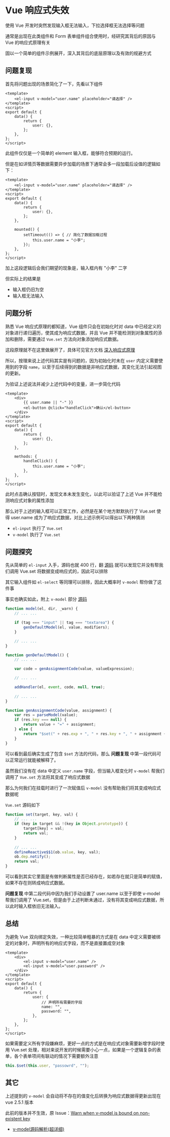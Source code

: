 # Vue 响应式失效
使用 Vue 开发时突然发现输入框无法输入，下拉选择框无法选择等问题

通常是出现在此类组件和 Form 表单组件组合使用时，经研究其背后的原因与 Vue 的响应式原理有关

固以一个简单的组件示例展开，深入其背后的底层原理以及有效的规避方式

## 问题复现
首先将问题出现的场景简化了一下，先看以下组件

```vue
<template>
    <el-input v-model="user.name" placeholder="请选择" />
</template>
<script>
export default {
    data() {
        return {
            user: {},
        };
    },
};
</script>

```

此组件仅仅是一个简单的 element 输入框，能够符合预期的运行。

但是在如详情页等数据需要异步加载的场景下通常会多一段加载后设值的逻辑如下：

```vue
<template>
    <el-input v-model="user.name" placeholder="请选择" />
</template>
<script>
export default {
    data() {
        return {
            user: {},
        };
    },

    mounted() { 
        setTimeout(() => { // 简化了数据加载过程
            this.user.name = "小李";
        });
    },
};
</script>

```

加上这段逻辑后会我们期望的现象是，输入框内有 "小李" 二字

但实际上的结果是

+ 输入框仍旧为空
+ 输入框无法输入

## 问题分析
熟悉 Vue 响应式原理的都知道，Vue 组件只会在初始化时对 data 中已经定义的对象进行递归遍历，使其成为响应式数据，并且 Vue 并不能检测到对象属性的添加和删除，需要通过 `Vue.set` 方法向对象添加响应式数据。

这段原理就不在这里做展开了，具体可见官方文档 [深入响应式原理](https://v2.cn.vuejs.org/v2/guide/reactivity.html)

所以，按理来说上述代码其实是有问题的，因为初始化时未在 `user` 内定义需要使用到的字段 `name`，以至于后续得到的数据是非响应式数据，其变化无法引起视图的更新。

为验证上述说法并减少上述代码中的变量，进一步简化代码

```vue
<template>
    <div>
        {{ user.name || "-" }}
        <el-button @click="handleClick">确认</el-button>
    </div>
</template>
<script>
export default {
    data() {
        return {
            user: {},
        };
    },

    methods: {
        handleClick() {
            this.user.name = "小李";
        },
    },
};
</script>

```

此时点击确认按钮时，发现文本未发生变化，以此可以验证了上述 Vue 并不能检测响应式对象的属性添加

那么对于上述的输入框可以正常工作，必然是在某个地方默默执行了 Vue.set 使得 user.name 成为了响应式数据，对比上述示例可以得出以下两种猜测

+ `el-input` 执行了 `Vue.set`
+ `v-model` 执行了 `Vue.set`

## 问题探究
先从简单的 `el-input` 入手，源码也就 400 行，翻 [源码](https://github.com/ElemeFE/element/blob/dev/packages/input/src/input.vue) 就可以发现它并没有帮我们调用 Vue.set 将数据变成响应式的，因此可以排除

其它输入组件如 `el-select` 等同理可以排除，因此大概率时 `v-model` 帮你做了这件事

事实也确实如此，附上 `v-model` 部分 [源码](https://github.com/vuejs/vue/blob/v2.6.14/dist/vue.js)

```javascript
function model(el, dir, _warn) {
    // ... ...

    if (tag === "input" || tag === "textarea") {
        genDefaultModel(el, value, modifiers);
    }

    // ... ...
}

function genDefaultModel() {
    // ... ...

    var code = genAssignmentCode(value, valueExpression);

    // ... ...

    addHandler(el, event, code, null, true);
    
    // ... ...
}

function genAssignmentCode(value, assignment) {
    var res = parseModel(value);
    if (res.key === null) {
        return value + "=" + assignment;
    } else {
        return "$set(" + res.exp + ", " + res.key + ", " + assignment + ")";
    }
}

```

可以看到最后确实生成了包含 `$set` 方法的代码，那么 **问题复现** 中第一段代码可以正常运行就能被解释了。

虽然我们没有在 data 中定义 `user.name` 字段，但当输入框变化时 `v-model` 帮我们调用了 `Vue.set` 方法将其变成了响应式数据

那么为何我们在挂载时进行了一次赋值后 `v-model` 没有帮助我们将其变成响应式数据呢

`Vue.set` 源码如下

```javascript
function set(target, key, val) {
    // ... ...
    if (key in target && !(key in Object.prototype)) {
        target[key] = val;
        return val;
    }
   
    // ... ...
    defineReactive$$1(ob.value, key, val);
    ob.dep.notify();
    return val;
}
```

可以看到其实它里面是有做判断属性是否已经存在，如若存在就只是简单的赋值，如果不存在则转成响应式数据。

**问题复现** 中第二段代码中因为我们手动设置了 user.name 以至于即使 v-model 帮我们调用了 Vue.set，但是由于上述判断未通过，没有将其变成响应式数据，所以此时输入框依旧无法输入。

## 总结
为避免 Vue 双向绑定失效，一种比较简单粗暴的方式是在 data 中定义需要被绑定的对象时，声明所有的响应式字段，而不是直接置成空对象

```vue
<template>
    <div>
        <el-input v-model="user.name" />
        <el-input v-model="user.password" />
    </div>
</template>
<script>
export default {
    data() {
        return {
            user: {
                // 声明所有需要的字段
                name: "",
                password: "",
            },
        };
    },
};
</script>

```

如果需要定义所有字段嫌麻烦，更好一点的方式是在响应式对象需要新增字段时使用 Vue.set 处理，相对来说开发的时候需要小心一点，如果是一个逻辑复杂的表单，各个表单项间有联动的情况下需要额外注意

```javascript
this.$set(this.user, "passowrd", "");
```

## 其它
上述提到的 `v-model` 会自动将不存在的值变化后转换为响应式数据得更新出现在 vue 2.5.1 版本

此前的版本并不生效，原 Issue：[Warn when v-model is bound on non-existent key](https://github.com/vuejs/vue/issues/5932#issuecomment-334040085)

+ [v-model源码解析(超详细)](https://segmentfault.com/a/1190000021039085#item-4)

